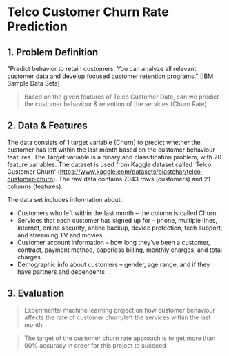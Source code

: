 # Telco Customer Churn Rate Prediction

## 1. Problem Definition

"Predict behavior to retain customers. You can analyze all relevant customer data and develop focused customer retention programs." [IBM Sample Data Sets]

> Based on the given features of Telco Customer Data, can we predict the customer behaviour & retention of the services (Churn Rate)

## 2. Data & Features

The data consists of 1 target variable (Churn) to predict whether the customer has left within the last month based on the customer behaviour features. The Target variable is a binary and classification problem, with 20 feature variables. The dataset is used from Kaggle dataset called 'Telco Customer Churn' (https://www.kaggle.com/datasets/blastchar/telco-customer-churn). The raw data contains 7043 rows (customers) and 21 columns (features).


The data set includes information about:

- Customers who left within the last month – the column is called Churn
- Services that each customer has signed up for – phone, multiple lines, internet, online security, online backup, device protection, tech support, and streaming TV and movies
- Customer account information – how long they’ve been a customer, contract, payment method, paperless billing, monthly charges, and total charges
- Demographic info about customers – gender, age range, and if they have partners and dependents

## 3. Evaluation

> Experimental machine learning project on how customer behaviour affects the rate of customer churn/left the services within the last month

> The target of the customer churn rate approach is to get more than 90% accuracy in order for this project to succeed

